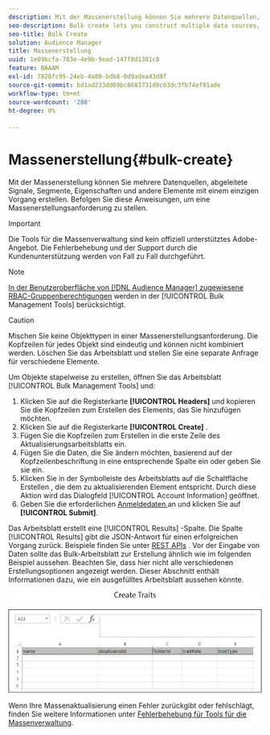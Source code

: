 ```yaml
---
description: Mit der Massenerstellung können Sie mehrere Datenquellen, abgeleitete Signale, Segmente, Eigenschaften und andere Elemente mit einem einzigen Vorgang erstellen. Befolgen Sie diese Anweisungen, um eine Massenerstellungsanforderung zu stellen.
seo-description: Bulk create lets you construct multiple data sources, derived signals, segments, traits, and other items with a single operation. Follow these instructions to make a bulk creation request.
seo-title: Bulk Create
solution: Audience Manager
title: Massenerstellung
uuid: 1e09bcfa-783e-4e9b-9ead-147f8d1381c8
feature: BAAAM
exl-id: 7828fc95-24eb-4a80-bdb8-0d9adea43d8f
source-git-commit: bd1ad233dd69bc8683731d0c63dc3fb74ef91ade
workflow-type: tm+mt
source-wordcount: '288'
ht-degree: 0%

---
```


# Massenerstellung{#bulk-create}

Mit der Massenerstellung können Sie mehrere Datenquellen, abgeleitete Signale, Segmente, Eigenschaften und andere Elemente mit einem einzigen Vorgang erstellen. Befolgen Sie diese Anweisungen, um eine Massenerstellungsanforderung zu stellen.

>[!IMPORTANT]
>
>Die Tools für die Massenverwaltung sind kein offiziell unterstütztes Adobe-Angebot. Die Fehlerbehebung und der Support durch die Kundenunterstützung werden von Fall zu Fall durchgeführt.

<!-- 

t_bulk_create.xml

 -->

>[!NOTE]
>
>[In der Benutzeroberfläche von [!DNL Audience Manager] zugewiesene RBAC-Gruppenberechtigungen](../../features/administration/administration-overview.md) werden in der [!UICONTROL Bulk Management Tools] berücksichtigt.

>[!CAUTION]
>
>Mischen Sie keine Objekttypen in einer Massenerstellungsanforderung. Die Kopfzeilen für jedes Objekt sind eindeutig und können nicht kombiniert werden. Löschen Sie das Arbeitsblatt und stellen Sie eine separate Anfrage für verschiedene Elemente.

Um Objekte stapelweise zu erstellen, öffnen Sie das Arbeitsblatt [!UICONTROL Bulk Management Tools] und:

1. Klicken Sie auf die Registerkarte **[!UICONTROL Headers]** und kopieren Sie die Kopfzeilen zum Erstellen des Elements, das Sie hinzufügen möchten.
2. Klicken Sie auf die Registerkarte **[!UICONTROL Create]** .
3. Fügen Sie die Kopfzeilen zum Erstellen in die erste Zeile des Aktualisierungsarbeitsblatts ein.
4. Fügen Sie die Daten, die Sie ändern möchten, basierend auf der Kopfzeilenbeschriftung in eine entsprechende Spalte ein oder geben Sie sie ein.
5. Klicken Sie in der Symbolleiste des Arbeitsblatts auf die Schaltfläche Erstellen , die dem zu aktualisierenden Element entspricht.
Durch diese Aktion wird das Dialogfeld [!UICONTROL Account Information] geöffnet.
6. Geben Sie die erforderlichen [Anmeldedaten ](../../reference/bulk-management-tools/bulk-management-intro.md#auth-reqs) an und klicken Sie auf **[!UICONTROL Submit]**.

Das Arbeitsblatt erstellt eine [!UICONTROL Results] -Spalte. Die Spalte [!UICONTROL Results] gibt die JSON-Antwort für einen erfolgreichen Vorgang zurück. Beispiele finden Sie unter [REST APIs](../../api/rest-api-main/rest-api-main.md) . Vor der Eingabe von Daten sollte das Bulk-Arbeitsblatt zur Erstellung ähnlich wie im folgenden Beispiel aussehen. Beachten Sie, dass hier nicht alle verschiedenen Erstellungsoptionen angezeigt werden. Dieser Abschnitt enthält Informationen dazu, wie ein ausgefülltes Arbeitsblatt aussehen könnte.

![](assets/cretetraits.png)

Wenn Ihre Massenaktualisierung einen Fehler zurückgibt oder fehlschlägt, finden Sie weitere Informationen unter [Fehlerbehebung für Tools für die Massenverwaltung](../../reference/bulk-management-tools/bulk-troubleshooting.md).
